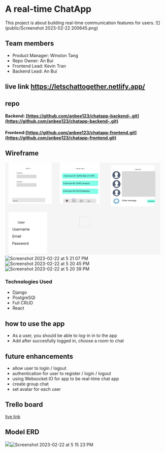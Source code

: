 # A real-time ChatApp
This project is about building real-time communication features for users.
![](public/Screenshot 2023-02-22 200645.png)
## Team members
* Product Manager: Winston Tang
* Repo Owner: An Bui
* Frontend Lead: Kevin Tran
* Backend Lead: An Bui
## live link https://letschattogether.netlify.app/
## repo
#### Backend: [https://github.com/anbee123/chatapp-backend-.git](https://github.com/anbee123/chatapp-backend-.git)
#### Frontend:[https://github.com/anbee123/chatapp-frontend.git](https://github.com/anbee123/chatapp-frontend.git)

## Wireframe
![](public/image.png)
![Screenshot 2023-02-22 at 5 21 07 PM](https://user-images.githubusercontent.com/106902383/220801096-5326cbc7-1277-46a2-9c76-476ab13e2c15.png)
![Screenshot 2023-02-22 at 5 20 45 PM](https://user-images.githubusercontent.com/106902383/220801097-056a793a-a1dc-49e1-ba4d-74c9b18809fc.png)
![Screenshot 2023-02-22 at 5 20 39 PM](https://user-images.githubusercontent.com/106902383/220801098-5d6a38c5-2463-4a67-b875-dcf41d99ceac.png)

### Technologies Used

* Django
* PostgreSQl
* Full CRUD
* React


## how to use the app

* As a user, you should be able to log-in in to the app
* Add after succesfully logged in, choose a room to chat
 
 ## future enhancements
 * allow user to login / logout
 * authentication for user to register / login / logout
 * using Websocket.IO for app to be real-time chat app
 * create group chat
 * set avatar for each user
 
 ## Trello board 
 [live link](https://trello.com/b/Ep2395qR/project-4)
 
 
 ## Model ERD
 ![](public/ERD.png)![Screenshot 2023-02-22 at 5 15 23 PM](https://user-images.githubusercontent.com/106902383/220800926-02ee0f30-b649-4c13-b986-bbf5de40a8c5.png)

 
 

